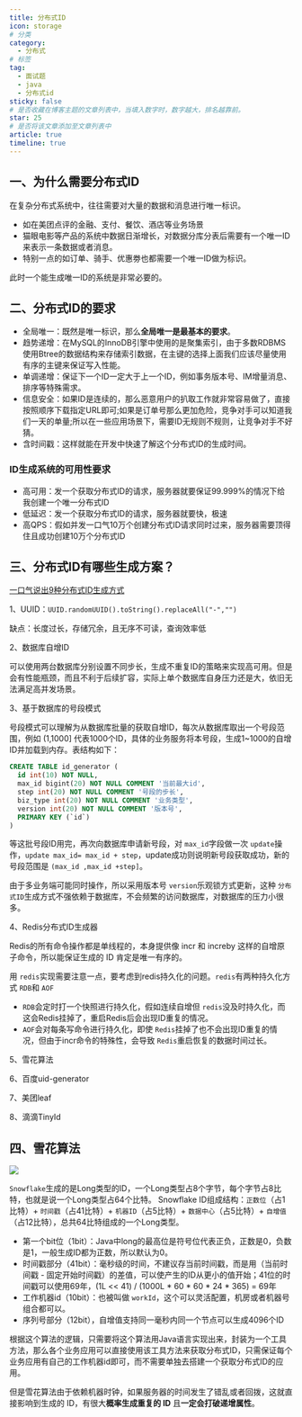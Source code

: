 ```yaml
---
title: 分布式ID
icon: storage
# 分类
category:
  - 分布式
# 标签
tag:
  - 面试题
  - java
  - 分布式id
sticky: false
# 是否收藏在博客主题的文章列表中，当填入数字时，数字越大，排名越靠前。
star: 25
# 是否将该文章添加至文章列表中
article: true
timeline: true
---
```

## 一、为什么需要分布式ID

在复杂分布式系统中，往往需要对大量的数据和消息进行唯一标识。

- 如在美团点评的金融、支付、餐饮、酒店等业务场景
- 猫眼电影等产品的系统中数据日渐增长，对数据分库分表后需要有一个唯一ID来表示一条数据或者消息。
- 特别一点的如订单、骑手、优惠劵也都需要一个唯一ID做为标识。

此时一个能生成唯一ID的系统是非常必要的。

## 二、分布式ID的要求

- 全局唯一：既然是唯一标识，那么**全局唯一是最基本的要求**。
- 趋势递增：在MySQL的InnoDB引擎中使用的是聚集索引，由于多数RDBMS使用Btree的数据结构来存储索引数据，在主键的选择上面我们应该尽量使用有序的主键来保证写入性能。
- 单调递增：保证下一个ID一定大于上一个ID，例如事务版本号、IM增量消息、排序等特殊需求。
- 信息安全：如果ID是连续的，那么恶意用户的扒取工作就非常容易做了，直接按照顺序下载指定URL即可;如果是订单号那么更加危险，竞争对手可以知道我们一天的单量;所以在一些应用场景下，需要ID无规则不规则，让竞争对手不好猜。
- 含时间戳：这样就能在开发中快速了解这个分布式ID的生成时间。

### ID生成系统的可用性要求

- 高可用：发一个获取分布式ID的请求，服务器就要保证99.999%的情况下给我创建一个唯一分布式ID
- 低延迟：发一个获取分布式ID的请求，服务器就要快，极速
- 高QPS：假如并发一口气10万个创建分布式ID请求同时过来，服务器需要顶得住且成功创建10万个分布式ID

## 三、分布式ID有哪些生成方案？

[一口气说出9种分布式ID生成方式](https://zhuanlan.zhihu.com/p/152179727)

1、UUID：`UUID.randomUUID().toString().replaceAll("-","")`

缺点：长度过长，存储冗余，且无序不可读，查询效率低

2、数据库自增ID

可以使用两台数据库分别设置不同步长，生成不重复ID的策略来实现高可用。但是会有性能瓶颈，而且不利于后续扩容，实际上单个数据库自身压力还是大，依旧无法满足高并发场景。

3、基于数据库的号段模式

号段模式可以理解为从数据库批量的获取自增ID，每次从数据库取出一个号段范围，例如 (1,1000] 代表1000个ID，具体的业务服务将本号段，生成1~1000的自增ID并加载到内存。表结构如下：

```sql
CREATE TABLE id_generator (
  id int(10) NOT NULL,
  max_id bigint(20) NOT NULL COMMENT '当前最大id',
  step int(20) NOT NULL COMMENT '号段的步长',
  biz_type int(20) NOT NULL COMMENT '业务类型',
  version int(20) NOT NULL COMMENT '版本号',
  PRIMARY KEY (`id`)
) 
```

等这批号段ID用完，再次向数据库申请新号段，对 `max_id`字段做一次 `update`操作，`update max_id= max_id + step`，update成功则说明新号段获取成功，新的号段范围是 `(max_id ,max_id +step]`。

由于多业务端可能同时操作，所以采用版本号 `version`乐观锁方式更新，这种 `分布式ID`生成方式不强依赖于数据库，不会频繁的访问数据库，对数据库的压力小很多。

4、Redis分布式ID生成器

Redis的所有命令操作都是单线程的，本身提供像 incr 和 increby 这样的自增原子命令，所以能保证生成的 ID 肯定是唯一有序的。

用 `redis`实现需要注意一点，要考虑到redis持久化的问题。`redis`有两种持久化方式 `RDB`和 `AOF`

- `RDB`会定时打一个快照进行持久化，假如连续自增但 `redis`没及时持久化，而这会Redis挂掉了，重启Redis后会出现ID重复的情况。
- `AOF`会对每条写命令进行持久化，即使 `Redis`挂掉了也不会出现ID重复的情况，但由于incr命令的特殊性，会导致 `Redis`重启恢复的数据时间过长。

5、雪花算法

6、百度uid-generator

7、美团leaf

8、滴滴TinyId

## 四、雪花算法

![](https://pic4.zhimg.com/v2-eace18d3fcc974bf28e65eee1ea522b7_r.jpg)

`Snowflake`生成的是Long类型的ID，一个Long类型占8个字节，每个字节占8比特，也就是说一个Long类型占64个比特。
Snowflake ID组成结构：`正数位`（占1比特）+ `时间戳`（占41比特）+ `机器ID`（占5比特）+ `数据中心`（占5比特）+ `自增值`（占12比特），总共64比特组成的一个Long类型。

- 第一个bit位（1bit）：Java中long的最高位是符号位代表正负，正数是0，负数是1，一般生成ID都为正数，所以默认为0。
- 时间戳部分（41bit）：毫秒级的时间，不建议存当前时间戳，而是用（当前时间戳 - 固定开始时间戳）的差值，可以使产生的ID从更小的值开始；41位的时间戳可以使用69年，(1L << 41) / (1000L * 60 * 60 * 24 * 365) = 69年
- 工作机器id（10bit）：也被叫做 `workId`，这个可以灵活配置，机房或者机器号组合都可以。
- 序列号部分（12bit），自增值支持同一毫秒内同一个节点可以生成4096个ID

根据这个算法的逻辑，只需要将这个算法用Java语言实现出来，封装为一个工具方法，那么各个业务应用可以直接使用该工具方法来获取分布式ID，只需保证每个业务应用有自己的工作机器id即可，而不需要单独去搭建一个获取分布式ID的应用。

但是雪花算法由于依赖机器时钟，如果服务器的时间发生了错乱或者回拨，这就直接影响到生成的 ID，有很大**概率生成重复的 ID** 且**一定会打破递增属性**。
